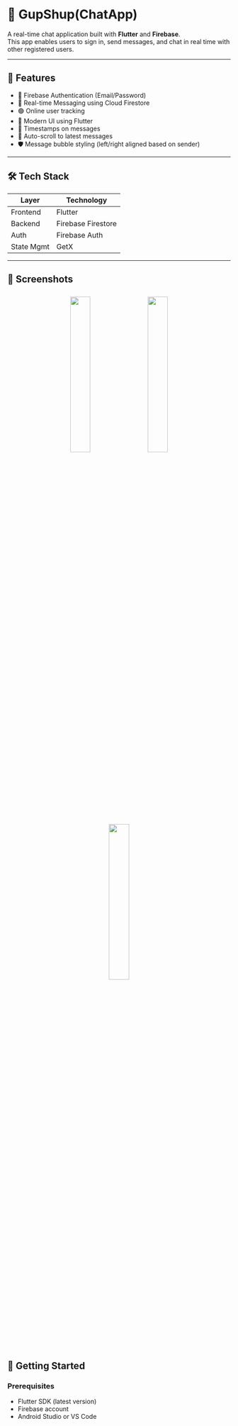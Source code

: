 # 💬 GupShup(ChatApp)

A real-time chat application built with **Flutter** and **Firebase**.  
This app enables users to sign in, send messages, and chat in real time with other registered users.

---

## 🚀 Features

- 🔐 Firebase Authentication (Email/Password)
- 💬 Real-time Messaging using Cloud Firestore
- 🟢 Online user tracking
- 📲 Modern UI using Flutter
- 📅 Timestamps on messages
- 📌 Auto-scroll to latest messages
- 🛡️ Message bubble styling (left/right aligned based on sender)

---

## 🛠️ Tech Stack

| Layer        | Technology           |
|--------------|----------------------|
| Frontend     | Flutter              |
| Backend      | Firebase Firestore   |
| Auth         | Firebase Auth        |
| State Mgmt   | GetX                 |

---

## 📸 Screenshots
<div align="center">
  <img src="https://github.com/user-attachments/assets/b56b8fbd-a3fe-40a2-ad61-09d0cc12b39f" width="30%" style="margin: 10px;" />
  <img src="https://github.com/user-attachments/assets/0fe86612-1c14-4c17-a508-14ae0a27ff04" width="30%" style="margin: 10px;" />
  <img src="https://github.com/user-attachments/assets/f61bf2b0-335a-4f65-935a-7d7f741cbc53" width="30%" style="margin: 10px;" />
</div>




## 🔧 Getting Started

### Prerequisites

- Flutter SDK (latest version)
- Firebase account
- Android Studio or VS Code
